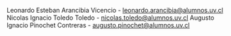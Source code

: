 Leonardo Esteban Arancibia Vicencio - leonardo.arancibia@alumnos.uv.cl
Nicolas Ignacio Toledo Toledo - nicolas.toledo@alumnos.uv.cl
Augusto Ignacio Pinochet Contreras - augusto.pinochet@alumnos.uv.cl